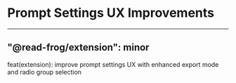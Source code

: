 # Prompt Settings UX Improvements

---
"@read-frog/extension": minor
---

feat(extension): improve prompt settings UX with enhanced export mode and radio group selection